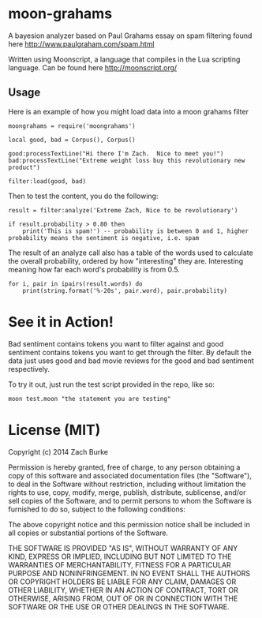 moon-grahams
============

A bayesion analyzer based on Paul Grahams essay on spam filtering found here http://www.paulgraham.com/spam.html

Written using Moonscript, a language that compiles in the Lua scripting language.  Can be found here http://moonscript.org/

Usage
-----

Here is an example of how you might load data into a moon grahams filter

    moongrahams = require('moongrahams')

    local good, bad = Corpus(), Corpus()

    good:processTextLine("Hi there I'm Zach.  Nice to meet you!")
    bad:processTextLine("Extreme weight loss buy this revolutionary new product")

    filter:load(good, bad)

Then to test the content, you do the following:

    result = filter:analyze('Extreme Zach, Nice to be revolutionary')

    if result.probability > 0.80 then
        print('This is spam!') -- probability is between 0 and 1, higher probability means the sentiment is negative, i.e. spam

The result of an analyze call also has a table of the words used to calculate the overall probability, ordered by how "interesting" they are.  Interesting meaning how far each word's probability is from 0.5.

    for i, pair in ipairs(result.words) do
        print(string.format('%-20s', pair.word), pair.probability)

See it in Action!
======

Bad sentiment contains tokens you want to filter against and good sentiment contains tokens you want to get through the filter.   By default the data just uses good and bad movie reviews for the good and bad sentiment respectively.  

To try it out, just run the test script provided in the repo, like so:

```
moon test.moon "the statement you are testing"
```

License (MIT)
=============

Copyright (c) 2014 Zach Burke

Permission is hereby granted, free of charge, to any person obtaining a copy
of this software and associated documentation files (the "Software"), to deal
in the Software without restriction, including without limitation the rights
to use, copy, modify, merge, publish, distribute, sublicense, and/or sell
copies of the Software, and to permit persons to whom the Software is
furnished to do so, subject to the following conditions:

The above copyright notice and this permission notice shall be included in all
copies or substantial portions of the Software.

THE SOFTWARE IS PROVIDED "AS IS", WITHOUT WARRANTY OF ANY KIND, EXPRESS OR
IMPLIED, INCLUDING BUT NOT LIMITED TO THE WARRANTIES OF MERCHANTABILITY,
FITNESS FOR A PARTICULAR PURPOSE AND NONINFRINGEMENT. IN NO EVENT SHALL THE
AUTHORS OR COPYRIGHT HOLDERS BE LIABLE FOR ANY CLAIM, DAMAGES OR OTHER
LIABILITY, WHETHER IN AN ACTION OF CONTRACT, TORT OR OTHERWISE, ARISING FROM,
OUT OF OR IN CONNECTION WITH THE SOFTWARE OR THE USE OR OTHER DEALINGS IN THE
SOFTWARE.